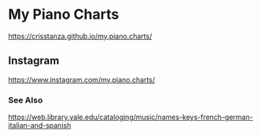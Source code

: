 # My Piano Charts

https://crisstanza.github.io/my.piano.charts/


## Instagram

https://www.instagram.com/my.piano.charts/


### See Also

https://web.library.yale.edu/cataloging/music/names-keys-french-german-italian-and-spanish
